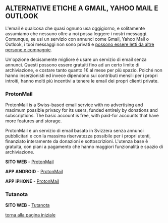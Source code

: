 ## ALTERNATIVE ETICHE A GMAIL, YAHOO MAIL E OUTLOOK

L'email è qualcosa che quasi ognuno usa oggigiorno, e solitamente assumiamo che nessuno oltre a noi 
possa leggere i nostri messaggi. Comunque, se usi un servizio con annunci come Gmail, Yahoo Mail o Outlook, 
i tuoi messaggi non sono privati e [possono essere letti da altre persone e compagnie](https://www.cnet.com/news/third-party-gmail-apps-reportedly-let-employees-read-peoples-emails/). 

Un'opzione decisamente migliore è usare un servizio di email senza annunci. 
Questi possono essere gratuiti fino ad un certo limite di archiviazione, e costare tanto quanto 
1€ al mese per più spazio. 
Poiché non hanno inserzionisti ed invece dipendono sui contributi mensili per i propri introiti, 
hanno molti più incentivi a tenere le email dei propri clienti private. 

### ProtonMail

ProtonMail is a Swiss-based email service with no advertising and maximum possible privacy for its users, 
funded entirely by donations and subscriptions. 
The basic account is free, with paid-for accounts that have more features and storage.

ProtonMail è un servizio di email basato in Svizzera senza annunci pubblicitari e con la massima riservatezza 
possibile per i propri utenti, finanziato interamente da donazioni e sottoscrizioni. 
L'utenza base è gratuita, con piani a pagamento che hanno maggiori funzionalità e spazio di archiviazione. 

**SITO WEB** - [ProtonMail](https://protonmail.com/)

**APP ANDROID** - [ProtonMail](https://play.google.com/store/apps/details?id=ch.protonmail.android)

**APP iPHONE** - [ProtonMail](https://itunes.apple.com/app/protonmail-encrypted-email/id979659905)

### Tutanota

**SITO WEB** - [Tutanota](https://tutanota.com/)

[torna alla pagina iniziale](index)

